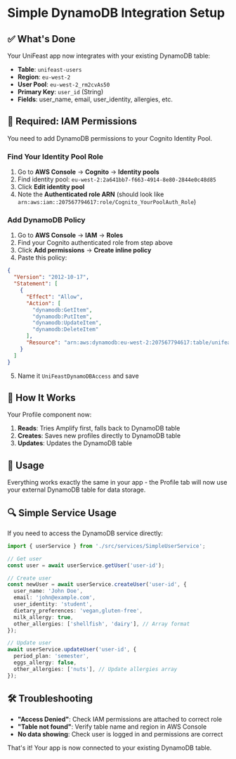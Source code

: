 # Simple DynamoDB Integration Setup

## ✅ What's Done

Your UniFeast app now integrates with your existing DynamoDB table:
- **Table**: `unifeast-users` 
- **Region**: `eu-west-2`
- **User Pool**: `eu-west-2_rm2cvAs50`
- **Primary Key**: `user_id` (String)
- **Fields**: user_name, email, user_identity, allergies, etc.

## 🔧 Required: IAM Permissions

You need to add DynamoDB permissions to your Cognito Identity Pool. 

### Find Your Identity Pool Role

1. Go to **AWS Console** → **Cognito** → **Identity pools** 
2. Find identity pool: `eu-west-2:2a641bb7-f663-4914-8e80-2844e0c48d85`
3. Click **Edit identity pool**
4. Note the **Authenticated role ARN** (should look like `arn:aws:iam::207567794617:role/Cognito_YourPoolAuth_Role`)

### Add DynamoDB Policy

1. Go to **AWS Console** → **IAM** → **Roles**
2. Find your Cognito authenticated role from step above
3. Click **Add permissions** → **Create inline policy**
4. Paste this policy:

```json
{
  "Version": "2012-10-17",
  "Statement": [
    {
      "Effect": "Allow",
      "Action": [
        "dynamodb:GetItem",
        "dynamodb:PutItem",
        "dynamodb:UpdateItem",
        "dynamodb:DeleteItem"
      ],
      "Resource": "arn:aws:dynamodb:eu-west-2:207567794617:table/unifeast-users"
    }
  ]
}
```

5. Name it `UniFeastDynamoDBAccess` and save

## 🚀 How It Works

Your Profile component now:

1. **Reads**: Tries Amplify first, falls back to DynamoDB table
2. **Creates**: Saves new profiles directly to DynamoDB table  
3. **Updates**: Updates the DynamoDB table

## 📱 Usage

Everything works exactly the same in your app - the Profile tab will now use your external DynamoDB table for data storage.

## 🔍 Simple Service Usage

If you need to access the DynamoDB service directly:

```typescript
import { userService } from './src/services/SimpleUserService';

// Get user
const user = await userService.getUser('user-id');

// Create user  
const newUser = await userService.createUser('user-id', {
  user_name: 'John Doe',
  email: 'john@example.com',
  user_identity: 'student',
  dietary_preferences: 'vegan,gluten-free',
  milk_allergy: true,
  other_allergies: ['shellfish', 'dairy'], // Array format
});

// Update user
await userService.updateUser('user-id', {
  period_plan: 'semester',
  eggs_allergy: false,
  other_allergies: ['nuts'], // Update allergies array
});
```

## 🛠️ Troubleshooting

- **"Access Denied"**: Check IAM permissions are attached to correct role
- **"Table not found"**: Verify table name and region in AWS Console
- **No data showing**: Check user is logged in and permissions are correct

That's it! Your app is now connected to your existing DynamoDB table.
